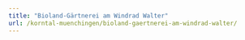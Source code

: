 ```yaml
---
title: "Bioland-Gärtnerei am Windrad Walter"
url: /korntal-muenchingen/bioland-gaertnerei-am-windrad-walter/
---
```

